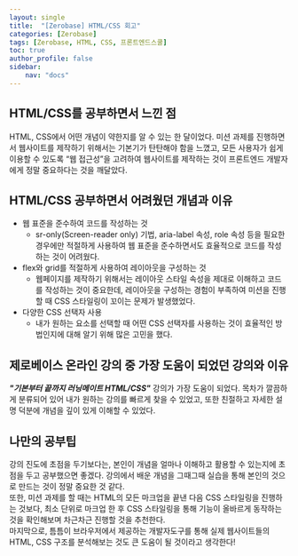 ```yaml
---
layout: single
title:  "[Zerobase] HTML/CSS 회고"
categories: [Zerobase]
tags: [Zerobase, HTML, CSS, 프론트엔드스쿨]
toc: true
author_profile: false
sidebar:
    nav: "docs"
---
```


## HTML/CSS를 공부하면서 느낀 점
HTML, CSS에서 어떤 개념이 약한지를 알 수 있는 한 달이었다. 미션 과제를 진행하면서 웹사이트를 제작하기 위해서는 기본기가 탄탄해야 함을 느꼈고, 모든 사용자가 쉽게 이용할 수 있도록 “웹 접근성”을 고려하여 웹사이트를 제작하는 것이 프론트엔드 개발자에게 정말 중요하다는 것을 깨달았다.

## HTML/CSS 공부하면서 어려웠던 개념과 이유
- 웹 표준을 준수하여 코드를 작성하는 것
    - sr-only(Screen-reader only) 기법, aria-label 속성, role 속성 등을 필요한 경우에만 적절하게 사용하여 웹 표준을 준수하면서도 효율적으로 코드를 작성하는 것이 어려웠다.
- flex와 grid를 적절하게 사용하여 레이아웃을 구성하는 것
    - 웹페이지를 제작하기 위해서는 레이아웃 스타일 속성을 제대로 이해하고 코드를 작성하는 것이 중요한데, 레이아웃을 구성하는 경험이 부족하여 미션을 진행할 때 CSS 스타일링이 꼬이는 문제가 발생했었다. 
- 다양한 CSS 선택자 사용
    - 내가 원하는 요소를 선택할 때 어떤 CSS 선택자를 사용하는 것이 효율적인 방법인지에 대해  알기 위해 많은 고민을 했다.

## 제로베이스 온라인 강의 중 가장 도움이 되었던 강의와 이유
_**"기본부터 끝까지 러닝메이트 HTML/CSS"**_ 강의가 가장 도움이 되었다. 목차가 깔끔하게 분류되어 있어 내가 원하는 강의를 빠르게 찾을 수 있었고, 또한 친절하고 자세한 설명 덕분에 개념을 깊이 있게 이해할 수 있었다.

## 나만의 공부팁
강의 진도에 초점을 두기보다는, 본인이 개념을 얼마나 이해하고 활용할 수 있는지에 초점을 두고 공부했으면 좋겠다. 강의에서 배운 개념을 그때그때 실습을 통해 본인의 것으로 만드는 것이 정말 중요한 것 같다.<br>
또한, 미션 과제를 할 때는 HTML의 모든 마크업을 끝낸 다음 CSS 스타일링을 진행하는 것보다, 최소 단위로 마크업 한 후 CSS 스타일링을 통해 기능이 올바르게 동작하는 것을 확인해보며 차근차근 진행할 것을 추천한다.<br>
마지막으로, 틈틈이 브라우저에서 제공하는 개발자도구를 통해 실제 웹사이트들의 HTML, CSS 구조를 분석해보는 것도 큰 도움이 될 것이라고 생각한다!

